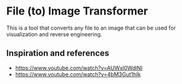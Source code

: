 # File (to) Image Transformer

This is a tool that converts any file to an image that can be used for visualization and reverse
engineering.

## Inspiration and references

- https://www.youtube.com/watch?v=AUWxl0WdiNI
- https://www.youtube.com/watch?v=4bM3Gut1hIk
